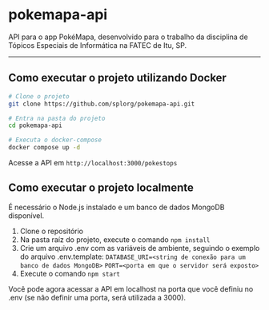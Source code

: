 # pokemapa-api

API para o app PokéMapa, desenvolvido para o trabalho da disciplina de Tópicos Especiais de Informática na FATEC de Itu, SP.

<hr />

## Como executar o projeto utilizando Docker

```bash
# Clone o projeto
git clone https://github.com/splorg/pokemapa-api.git

# Entra na pasta do projeto
cd pokemapa-api

# Executa o docker-compose
docker compose up -d
```
Acesse a API em `http://localhost:3000/pokestops`

## Como executar o projeto localmente
É necessário o Node.js instalado e um banco de dados MongoDB disponível.

1. Clone o repositório
2. Na pasta raíz do projeto, execute o comando ```npm install```
3. Crie um arquivo .env com as variáveis de ambiente, seguindo o exemplo do arquivo .env.template:
`DATABASE_URI=<string de conexão para um banco de dados MongoDB>`
`PORT=<porta em que o servidor será exposto>`
4. Execute o comando `npm start`

Você pode agora acessar a API em localhost na porta que você definiu no .env (se não definir uma porta, será utilizada a 3000).
